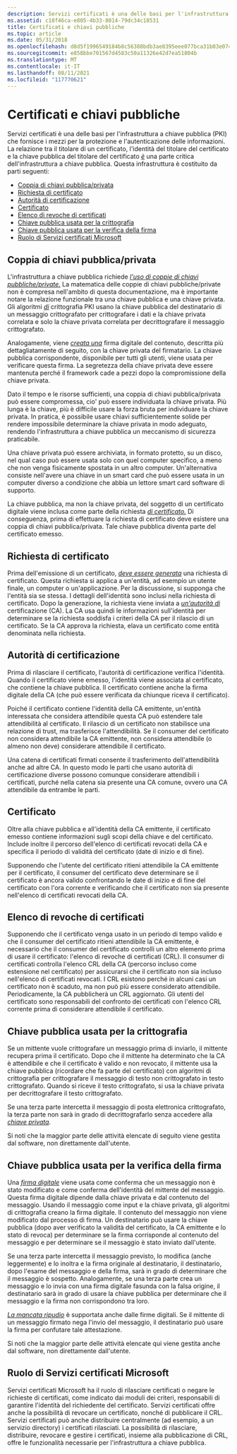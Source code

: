 ```yaml
---
description: Servizi certificati è una delle basi per l'infrastruttura a chiave pubblica (PKI) che fornisce i mezzi per la protezione e l'autenticazione delle informazioni.
ms.assetid: c18f46ca-e805-4b33-8014-79dc34c18531
title: Certificati e chiavi pubbliche
ms.topic: article
ms.date: 05/31/2018
ms.openlocfilehash: d8d5f1996549184b8c56388bdb3ae8395eee077bca31b03e074f4dda8568805b
ms.sourcegitcommit: e858bbe701567d4583c50a11326e42d7ea51804b
ms.translationtype: MT
ms.contentlocale: it-IT
ms.lasthandoff: 08/11/2021
ms.locfileid: "117770621"
---
```

# <a name="certificates-and-public-keys"></a>Certificati e chiavi pubbliche

Servizi certificati è una delle basi per l'infrastruttura a chiave pubblica (PKI) che fornisce i mezzi per la protezione e l'autenticazione delle informazioni. La relazione tra il titolare di un certificato, l'identità del titolare del certificato e la chiave pubblica del titolare del certificato [*è*](../secgloss/p-gly.md) una parte critica dell'infrastruttura a chiave pubblica. Questa infrastruttura è costituito da parti seguenti:

-   [Coppia di chiavi pubblica/privata](#the-publicprivate-key-pair)
-   [Richiesta di certificato](#the-certificate-request)
-   [Autorità di certificazione](#the-certification-authority)
-   [Certificato](#the-certificate-request)
-   [Elenco di revoche di certificati](#the-certificate-revocation-list)
-   [Chiave pubblica usata per la crittografia](#your-public-key-used-for-encryption)
-   [Chiave pubblica usata per la verifica della firma](#your-public-key-used-for-signature-verification)
-   [Ruolo di Servizi certificati Microsoft](#microsoft-certificate-services-role)

## <a name="the-publicprivate-key-pair"></a>Coppia di chiavi pubblica/privata

L'infrastruttura a chiave pubblica richiede [*l'uso di coppie di chiavi pubbliche/private.*](../secgloss/p-gly.md) La matematica delle coppie di chiavi pubbliche/private non è compresa nell'ambito di questa documentazione, ma è importante notare la relazione funzionale tra una chiave pubblica e una chiave privata. Gli algoritmi [*di*](../secgloss/c-gly.md) crittografia [](../secgloss/p-gly.md) PKI usano la chiave pubblica del destinatario di [](../secgloss/p-gly.md) un messaggio crittografato per crittografare i dati e la chiave privata correlata e solo la chiave privata correlata per decrittografare il messaggio crittografato.

Analogamente, viene [*creata una*](../secgloss/d-gly.md) firma digitale del contenuto, descritta più dettagliatamente di seguito, con la chiave privata del firmatario. La chiave pubblica corrispondente, disponibile per tutti gli utenti, viene usata per verificare questa firma. La segretezza della chiave privata deve essere mantenuta perché il framework cade a pezzi dopo la compromissione della chiave privata.

Dato il tempo e le risorse sufficienti, una coppia di chiavi pubblica/privata può essere compromessa, cio' può essere individuata la chiave privata. Più lunga è la chiave, più è difficile usare la forza bruta per individuare la chiave privata. In pratica, è possibile usare chiavi sufficientemente solide per rendere impossibile determinare la chiave privata in modo adeguato, rendendo l'infrastruttura a chiave pubblica un meccanismo di sicurezza praticabile.

Una chiave privata può essere archiviata, in formato protetto, su un disco, nel qual caso può essere usata solo con quel computer specifico, a meno che non venga fisicamente spostata in un altro computer. Un'alternativa consiste nell'avere una chiave in un smart card che può essere usata in un computer diverso a condizione che abbia un lettore smart card software di supporto.

La chiave pubblica, ma non la chiave privata, del soggetto di un certificato digitale viene inclusa come parte della richiesta [*di certificato.*](../secgloss/c-gly.md) Di conseguenza, prima di effettuare la richiesta di certificato deve esistere una coppia di chiavi pubblica/privata. Tale chiave pubblica diventa parte del certificato emesso.

## <a name="the-certificate-request"></a>Richiesta di certificato

Prima dell'emissione di un certificato, [*deve essere generata*](../secgloss/c-gly.md) una richiesta di certificato. Questa richiesta si applica a un'entità, ad esempio un utente finale, un computer o un'applicazione. Per la discussione, si supponga che l'entità sia se stessa. I dettagli dell'identità sono inclusi nella richiesta di certificato. Dopo la generazione, la richiesta viene inviata a [*un'autorità di*](../secgloss/c-gly.md) certificazione (CA). La CA usa quindi le informazioni sull'identità per determinare se la richiesta soddisfa i criteri della CA per il rilascio di un certificato. Se la CA approva la richiesta, elava un certificato come entità denominata nella richiesta.

## <a name="the-certification-authority"></a>Autorità di certificazione

Prima di rilasciare il certificato, l'autorità di certificazione verifica l'identità. Quando il certificato viene emesso, l'identità viene associata al certificato, che contiene la chiave pubblica. Il certificato contiene anche la firma digitale della CA (che può essere verificata da chiunque riceva il certificato).

Poiché il certificato contiene l'identità della CA emittente, un'entità interessata che considera attendibile questa CA può estendere tale attendibilità al certificato. Il rilascio di un certificato non stabilisce una relazione di trust, ma trasferisce l'attendibilità. Se il consumer del certificato non considera attendibile la CA emittente, non considera attendibile (o almeno non deve) considerare attendibile il certificato.

Una catena di certificati firmati consente il trasferimento dell'attendibilità anche ad altre CA. In questo modo le parti che usano autorità di certificazione diverse possono comunque considerare attendibili i certificati, purché nella catena sia presente una CA comune, ovvero una CA attendibile da entrambe le parti.

## <a name="the-certificate"></a>Certificato

Oltre alla chiave pubblica e all'identità della CA emittente, il certificato emesso contiene informazioni sugli scopi della chiave e del certificato. Include inoltre il percorso dell'elenco di certificati revocati della CA e specifica il periodo di validità del certificato (date di inizio e di fine).

Supponendo che l'utente del certificato ritieni attendibile la CA emittente per il certificato, il consumer del certificato deve determinare se il certificato è ancora valido confrontando le date di inizio e di fine del certificato con l'ora corrente e verificando che il certificato non sia presente nell'elenco di certificati revocati della CA.

## <a name="the-certificate-revocation-list"></a>Elenco di revoche di certificati

Supponendo che il certificato venga usato in un periodo di tempo valido e che il consumer del certificato ritieni [](../secgloss/c-gly.md) attendibile la CA emittente, è necessario che il consumer del certificato controlli un altro elemento prima di usare il certificato: l'elenco di revoche di certificati (CRL). Il consumer di certificati controlla l'elenco CRL della CA (percorso incluso come estensione nel certificato) per assicurarsi che il certificato non sia incluso nell'elenco di certificati revocati. I CRL esistono perché in alcuni casi un certificato non è scaduto, ma non può più essere considerato attendibile. Periodicamente, la CA pubblicherà un CRL aggiornato. Gli utenti del certificato sono responsabili del confronto dei certificati con l'elenco CRL corrente prima di considerare attendibile il certificato.

## <a name="your-public-key-used-for-encryption"></a>Chiave pubblica usata per la crittografia

Se un mittente vuole crittografare un messaggio prima di inviarlo, il mittente recupera prima il certificato. Dopo che il mittente ha determinato che la CA è attendibile e che il certificato è valido e non revocato, il mittente usa la chiave pubblica (ricordare che fa parte del certificato) con algoritmi di crittografia per crittografare il messaggio di testo non crittografato in testo [](../secgloss/p-gly.md) crittografato. [](../secgloss/c-gly.md) Quando si riceve il testo crittografato, si usa la chiave privata per decrittografare il testo crittografato.

Se una terza parte intercetta il messaggio di posta elettronica crittografato, la terza parte non sarà in grado di decrittografarlo senza accedere alla [*chiave privata*](../secgloss/p-gly.md).

Si noti che la maggior parte delle attività elencate di seguito viene gestita dal software, non direttamente dall'utente.

## <a name="your-public-key-used-for-signature-verification"></a>Chiave pubblica usata per la verifica della firma

Una [*firma digitale*](../secgloss/d-gly.md) viene usata come conferma che un messaggio non è stato modificato e come conferma dell'identità del mittente del messaggio. Questa firma digitale dipende dalla chiave privata e dal contenuto del messaggio. Usando il messaggio come input e la chiave privata, gli algoritmi di crittografia creano la firma digitale. Il contenuto del messaggio non viene modificato dal processo di firma. Un destinatario può usare la chiave pubblica (dopo aver verificato la validità del certificato, la CA emittente e lo stato di revoca) per determinare se la firma corrisponde al contenuto del messaggio e per determinare se il messaggio è stato inviato dall'utente.

Se una terza parte intercetta il messaggio previsto, lo modifica (anche leggermente) e lo inoltra e la firma originale al destinatario, il destinatario, dopo l'esame del messaggio e della firma, sarà in grado di determinare che il messaggio è sospetto. Analogamente, se una terza parte crea un messaggio e lo invia con una firma digitale fasunda con la falsa origine, il destinatario sarà in grado di usare la chiave pubblica per determinare che il messaggio e la firma non corrispondono tra loro.

[*La mancata ripudio*](../secgloss/n-gly.md) è supportata anche dalle firme digitali. Se il mittente di un messaggio firmato nega l'invio del messaggio, il destinatario può usare la firma per confutare tale attestazione.

Si noti che la maggior parte delle attività elencate qui viene gestita anche dal software, non direttamente dall'utente.

## <a name="microsoft-certificate-services-role"></a>Ruolo di Servizi certificati Microsoft

Servizi certificati Microsoft ha il ruolo di rilasciare certificati o negare le richieste di certificati, come indicato dai moduli dei criteri, responsabili di garantire l'identità del richiedente del certificato. Servizi certificati offre anche la possibilità di revocare un certificato, nonché di pubblicare il CRL. Servizi certificati può anche distribuire centralmente (ad esempio, a un servizio directory) i certificati rilasciati. La possibilità di rilasciare, distribuire, revocare e gestire i certificati, insieme alla pubblicazione di CRL, offre le funzionalità necessarie per l'infrastruttura a chiave pubblica.

 

 
